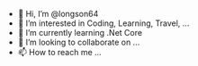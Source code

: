 - 👋 Hi, I’m @longson64
- 👀 I’m interested in Coding, Learning, Travel, ...
- 🌱 I’m currently learning .Net Core
- 💞️ I’m looking to collaborate on ...
- 📫 How to reach me ...

<!---
longson64/longson64 is a ✨ special ✨ repository because its `README.md` (this file) appears on your GitHub profile.
You can click the Preview link to take a look at your changes.
--->
